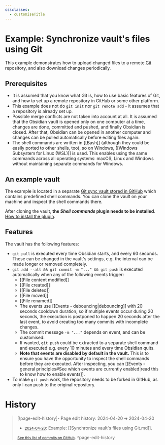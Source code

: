 ```yaml
---
cssclasses:
  - customiseTitle
---
```

# Example: Synchronize vault's files using Git

This example demonstrates how to upload changed files to a remote [Git](https://git-scm.com) repository, and also download changes periodically.
## Prerequisites
- It is assumed that you know what Git is, how to use basic features of Git, and how to set up a remote repository in GitHub or some other platform.
- This example does not do `git init` nor `git remote add` - it assumes that a repository is already set up.
- Possible merge conflicts are not taken into account at all. It is assumed that the Obsidian vault is opened only on one computer at a time, changes are done, committed and pushed, and finally Obsidian is closed. After that, Obsidian can be opened in another computer and changes can be pulled automatically before editing files again.
- The shell commands are written in [[Bash]] (although they could be easily ported to other shells, too), so on Windows, [[Windows Subsystem for Linux (WSL)]] is used. This enables using the same commands across all operating systems: macOS, Linux and Windows without maintaining separate commands for Windows.
## An example vault
The example is located in a separate [Git sync vault stored in GitHub](https://github.com/Taitava/git-sync-example-vault) which contains predefined shell commands. You can clone the vault on your machine and inspect the shell commands there.

After cloning the vault, **the _Shell commands_ plugin needs to be installed**. [How to install the plugin](https://github.com/Taitava/obsidian-shellcommands?tab=readme-ov-file#installation--usage).
## Features

The vault has the following features:
- `git pull` is executed every time Obsidian starts, and every 60 seconds. These can be changed in the vault's settings, e.g. the interval can be made longer or removed completely.
- `git add --all && git commit -m "..." && git push` is executed automatically when any of the following events trigger:
    - [[File content modified]]
    - [[File created]]
    - [[File deleted]]
    - [[File moved]]
    - [[File renamed]]
    - The events use [[Events - debouncing|debouncing]] with 20 seconds cooldown duration, so if multiple events occur during 20 seconds, the execution is postponed to happen 20 seconds after the last event, to avoid creating too many commits with incomplete changes.
    - The commit message `-m "..."` depends on event, and can be customised.
    - If wanted, `git push` could be extracted to a separate shell command and executed e.g. every 10 minutes and every time Obsidian quits.
     - **Note that events are disabled by default in the vault.** This is to ensure you have the opportunity to inspect the shell commands before they are executed. After inspecting, you can [[Events - general principles#See which events are currently enabled|read this to know how to enable events]].
 - To make `git push` work, the repository needs to be forked in GitHub, as only I can push to the original repository.

# History
> [!page-edit-history]- Page edit history: 2024-04-20 &#10132; 2024-04-20
> - [<small>2024-04-20</small>](https://github.com/Taitava/obsidian-shellcommands-documentation/commit/85d8f71d01aaeeefc39de8dce892e119d7da297e): Example: [[Synchronize vault's files using Git.md]].
> 
> [<small>See this list of commits on GitHub</small>](https://github.com/Taitava/obsidian-shellcommands-documentation/commits/main/Example%20shell%20commands/Synchronize%20vault%27s%20files%20using%20Git.md).
> ^page-edit-history